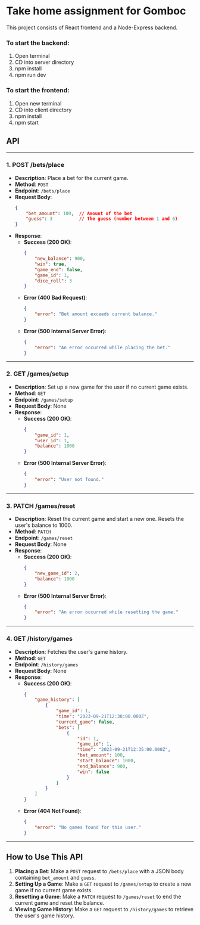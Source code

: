 # Take home assignment for Gomboc 

This project consists of React frontend and a Node-Express backend.

### To start the backend:
1. Open terminal 
2. CD into server directory
3. npm install
4. npm run dev

### To start the frontend:
1. Open new terminal 
2. CD into client directory
3. npm install
4. npm start


## API


---

### **1. POST /bets/place**

- **Description**: Place a bet for the current game.
- **Method**: `POST`
- **Endpoint**: `/bets/place`
- **Request Body**:
    ```json
    {
        "bet_amount": 100,  // Amount of the bet
        "guess": 3          // The guess (number between 1 and 6)
    }
    ```
- **Response**:
    - **Success (200 OK)**:
        ```json
        {
            "new_balance": 900,
            "win": true,
            "game_end": false,
            "game_id": 1,
            "dice_roll": 3
        }
        ```
    - **Error (400 Bad Request)**:
        ```json
        {
            "error": "Bet amount exceeds current balance."
        }
        ```
    - **Error (500 Internal Server Error)**:
        ```json
        {
            "error": "An error occurred while placing the bet."
        }
        ```

---

### **2. GET /games/setup**

- **Description**: Set up a new game for the user if no current game exists.
- **Method**: `GET`
- **Endpoint**: `/games/setup`
- **Request Body**: None
- **Response**:
    - **Success (200 OK)**:
        ```json
        {
            "game_id": 1,
            "user_id": 1,
            "balance": 1000
        }
        ```
    - **Error (500 Internal Server Error)**:
        ```json
        {
            "error": "User not found."
        }
        ```

---

### **3. PATCH /games/reset**

- **Description**: Reset the current game and start a new one. Resets the user's balance to 1000.
- **Method**: `PATCH`
- **Endpoint**: `/games/reset`
- **Request Body**: None
- **Response**:
    - **Success (200 OK)**:
        ```json
        {
            "new_game_id": 2,
            "balance": 1000
        }
        ```
    - **Error (500 Internal Server Error)**:
        ```json
        {
            "error": "An error occurred while resetting the game."
        }
        ```

---

### **4. GET /history/games**

- **Description**: Fetches the user's game history.
- **Method**: `GET`
- **Endpoint**: `/history/games`
- **Request Body**: None
- **Response**:
    - **Success (200 OK)**:
        ```json
        {
            "game_history": [
                {
                    "game_id": 1,
                    "time": "2023-09-21T12:30:00.000Z",
                    "current_game": false,
                    "bets": [
                        {
                            "id": 1,
                            "game_id": 1,
                            "time": "2023-09-21T12:35:00.000Z",
                            "bet_amount": 100,
                            "start_balance": 1000,
                            "end_balance": 900,
                            "win": false
                        }
                    ]
                }
            ]
        }
        ```
    - **Error (404 Not Found)**:
        ```json
        {
            "error": "No games found for this user."
        }
        ```

---

## How to Use This API

1. **Placing a Bet**: Make a `POST` request to `/bets/place` with a JSON body containing `bet_amount` and `guess`.
2. **Setting Up a Game**: Make a `GET` request to `/games/setup` to create a new game if no current game exists.
3. **Resetting a Game**: Make a `PATCH` request to `/games/reset` to end the current game and reset the balance.
4. **Viewing Game History**: Make a `GET` request to `/history/games` to retrieve the user's game history.
